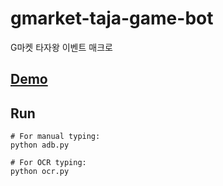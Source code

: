 # gmarket-taja-game-bot
G마켓 타자왕 이벤트 매크로

## [Demo](https://youtu.be/KWJndYtb3QE)

## Run
```shell
# For manual typing:
python adb.py

# For OCR typing:
python ocr.py
```
